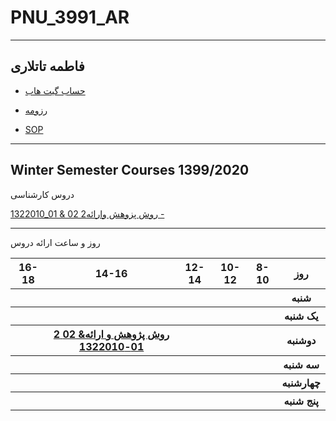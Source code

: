 # PNU_3991_AR
--------
 فاطمه تاتلاری
----
- [حساب گیت هاب](https://github.com/fatemehtatlari)

- [رزومه](https://github.com/fatemehtatlari/fatemehtatlari.github.io)

- [SOP]()


------------------
## Winter Semester Courses 1399/2020

دروس کارشناسی

[1322010_01 & 02 2روش پزوهش وارائه -](https://github.com/fatemehtatlari/PNU_3991_AR/tree/main/Research-And-Presentation-Methods)
<br>

--------------
 روز و ساعت ارائه دروس

<table style="width:100%">
  <tr>
    <th >16-18</th>
    <th >14-16</th>
    <th >12-14</th>
    <th>10-12</th>
    <th>8-10</th>
    <th>روز</th>
  </tr>
  <tr>
    <th ></th>
    <th ></th>
    <th ></th>
    <th></th>
    <th></th>
    <th>شنبه</th>
  </tr>
   <tr>
    <th ></th>
    <th ></th>
    <th ></th>
    <th></th>
    <th ></th>
    <th>یک شنبه</th>
  </tr>
   <tr>
    <th ></th>
    <th></<th ><a  href="https://github.com/AliRazavi-edu/PNU_3991/tree/master/_BSc/Theory-of-Languages-and-Machines">روش پژوهش و ارائه& 02 2 01-1322010</a></th>
    <th></th>
    <th></th>
    <th></th>  
    <th>دوشنبه</th>
  </tr>
   <tr>
    <th ></th>
    <th ></th>
    <th></th>
    <th></th>
    <th ></th>
    <th>سه شنبه</th>
  </tr>
   <tr>
    <th ></th>
    <th ></th>
    <th></th>
    <th></th>
     <th ></th>
    <th>چهارشنبه</th>
  </tr>
   <tr>
   <th ></th>
    <th ></th>
     <th ></th>
     <th ></th>
 <th ></th>
    <th>پنج شنبه</th>
  </tr>
</table>
